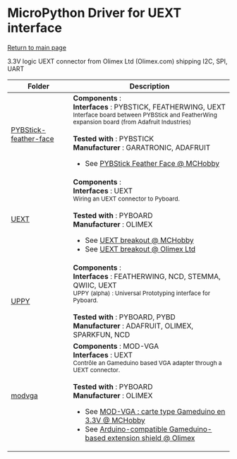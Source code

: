# MicroPython Driver for UEXT interface
[Return to main page](../../readme_ENG.md)

3.3V logic UEXT connector from Olimex Ltd (Olimex.com) shipping I2C, SPI, UART

<table>
<thead>
  <th>Folder</th><th>Description</th>
</thead>
<tbody>
  <tr><td><a href="../../../../tree/master/PYBStick-feather-face">PYBStick-feather-face</a></td>
      <td><strong>Components</strong> : <br />
      <strong>Interfaces</strong> : PYBSTICK, FEATHERWING, UEXT<br />
<small>Interface board between PYBStick and FeatherWing expansion board (from Adafruit Industries)</small><br/><br />
      <strong>Tested with</strong> : PYBSTICK<br />
      <strong>Manufacturer</strong> : GARATRONIC, ADAFRUIT<br />
<ul>
<li>See <a href="https://shop.mchobby.be/fr/pybstick/1996-carte-d-interface-feather-et-uext-pour-pybstick-3232100019966.html">PYBStick Feather Face @ MCHobby</a></li>
</ul>
      </td>
  </tr>
  <tr><td><a href="../../../../tree/master/UEXT">UEXT</a></td>
      <td><strong>Components</strong> : <br />
      <strong>Interfaces</strong> : UEXT<br />
<small>Wiring an UEXT connector to Pyboard.</small><br/><br />
      <strong>Tested with</strong> : PYBOARD<br />
      <strong>Manufacturer</strong> : OLIMEX<br />
<ul>
<li>See <a href="https://shop.mchobby.be/fr/138-uext">UEXT breakout @ MCHobby</a></li>
<li>See <a href="https://www.olimex.com/Products/Modules/">UEXT breakout @ Olimex Ltd</a></li>
</ul>
      </td>
  </tr>
  <tr><td><a href="../../../../tree/master/UPPY">UPPY</a></td>
      <td><strong>Components</strong> : <br />
      <strong>Interfaces</strong> : FEATHERWING, NCD, STEMMA, QWIIC, UEXT<br />
<small>UPPY (alpha) : Universal Prototyping interface for Pyboard.</small><br/><br />
      <strong>Tested with</strong> : PYBOARD, PYBD<br />
      <strong>Manufacturer</strong> : ADAFRUIT, OLIMEX, SPARKFUN, NCD<br />
      </td>
  </tr>
  <tr><td><a href="../../../../tree/master/modvga">modvga</a></td>
      <td><strong>Components</strong> : MOD-VGA<br />
      <strong>Interfaces</strong> : UEXT<br />
<small>Contrôle an Gameduino based VGA adapter through a UEXT connector.</small><br/><br />
      <strong>Tested with</strong> : PYBOARD<br />
      <strong>Manufacturer</strong> : OLIMEX<br />
<ul>
<li>See <a href="https://shop.mchobby.be/fr/uext/1431-mod-vga-carte-type-gameduino-en-33v-3232100014312-olimex.html">MOD-VGA : carte type Gameduino en 3.3V @ MCHobby</a></li>
<li>See <a href="https://www.olimex.com/Products/Modules/Video/MOD-VGA/">Arduino-compatible Gameduino-based extension shield @ Olimex</a></li>
</ul>
      </td>
  </tr>
</tbody>
</table>
